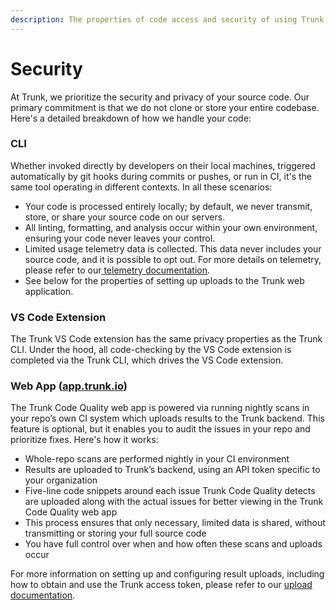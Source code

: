 ```yaml
---
description: The properties of code access and security of using Trunk Code Quality
---
```


# Security

At Trunk, we prioritize the security and privacy of your source code. Our primary commitment is that we do not clone or store your entire codebase. Here's a detailed breakdown of how we handle your code:

### CLI

Whether invoked directly by developers on their local machines, triggered automatically by git hooks during commits or pushes, or run in CI, it's the same tool operating in different contexts. In all these scenarios:

* Your code is processed entirely locally; by default, we never transmit, store, or share your source code on our servers.
* All linting, formatting, and analysis occur within your own environment, ensuring your code never leaves your control.
* Limited usage telemetry data is collected. This data never includes your source code, and it is possible to opt out. For more details on telemetry, please refer to our[ telemetry documentation](https://docs.trunk.io/cli/configuration/telemetry).
* See below for the properties of setting up uploads to the Trunk web application.

### VS Code Extension

The Trunk VS Code extension has the same privacy properties as the Trunk CLI. Under the hood, all code-checking by the VS Code extension is completed via the Trunk CLI, which drives the VS Code extension.

### Web App ([app.trunk.io](https://app.trunk.io/login/?intent=code+quality))

The Trunk Code Quality web app is powered via running nightly scans in your repo’s own CI system which uploads results to the Trunk backend. This feature is optional, but it enables you to audit the issues in your repo and prioritize fixes. Here's how it works:

* Whole-repo scans are performed nightly in your CI environment
* Results are uploaded to Trunk’s backend, using an API token specific to your organization
* Five-line code snippets around each issue Trunk Code Quality detects are uploaded along with the actual issues for better viewing in the Trunk Code Quality web app
* This process ensures that only necessary, limited data is shared, without transmitting or storing your full source code
* You have full control over when and how often these scans and uploads occur

For more information on setting up and configuring result uploads, including how to obtain and use the Trunk access token, please refer to our [upload documentation](https://docs.trunk.io/code-quality/setup-and-installation/github-integration).
